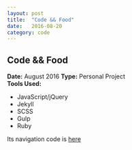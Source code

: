 ```yaml
---
layout: post
title:  "Code && Food"
date:   2016-08-20
category: code
---
```


<div class="project-description">
	<h2>Code &amp;&amp; Food</h2>
	<div class="desc">
		<span><strong>Date:</strong> August 2016</span>
		<span><strong>Type:</strong> Personal Project</span>
	</div>
	<div class="desc">
		<span><strong>Tools Used:</strong></span>
		<ul>
			<li>JavaScript/jQuery</li>
			<li>Jekyll</li>
			<li>SCSS</li>
			<li>Gulp</li>
			<li>Ruby</li>
		</ul>
	</div>
</div>

<!-- <div class="project-image">
	<img src="https://storage.googleapis.com/codeandfood/work/samsung/notebook-9-laptop/notebook-9-laptop.png" alt="Notebook 9 Laptop Default Image" />
</div> -->

<p>Its navigation code is <a href="http://codepen.io/jeesunikim/pen/yJAjoN" target="_blank">here</a></p>